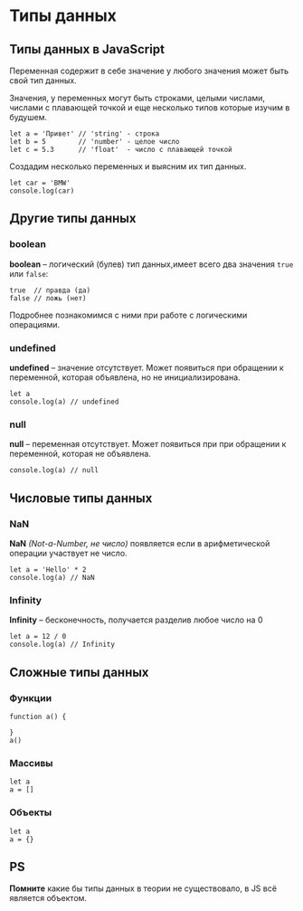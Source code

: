 # Типы данных
## Типы данных в JavaScript

Переменная содержит в себе значение у любого значения может быть свой тип данных.

Значения, у переменных могут быть строками, целыми числами, числами с плавающей точкой и еще несколько типов которые изучим в будушем.

    let a = 'Привет' // 'string' - строка
    let b = 5        // 'number' - целое число
    let c = 5.3      // 'float'  - число с плавающей точкой

Создадим несколько переменных и выясним их тип данных.

    let car = 'BMW'
    console.log(car)

## Другие типы данных

### boolean

**boolean** &ndash; логический (булев) тип данных,имеет всего два значения `true` или `false`:

    true  // правда (да)
    false // ложь (нет)

Подробнее познакомимся с ними при работе с логическими операциями.

### undefined
**undefined** &ndash; значение отсутствует. Может появиться при обращении к переменной, которая объявлена, но не инициализирована.

    let a
    console.log(a) // undefined

### null
**null** &ndash; переменная отсутствует. Может появиться при при обращении к переменной, которая не объявлена.

    console.log(a) // null

## Числовые типы данных
### NaN
**NaN** *(Not-a-Number, не число)* появляется если в арифметической операции участвует не число.

    let a = 'Hello' * 2
    console.log(a) // NaN

### Infinity
**Infinity** &ndash; бесконечность, получается разделив любое число на 0

    let a = 12 / 0
    console.log(a) // Infinity

## Сложные типы данных
### Функции

    function a() {

    }
    a()

### Массивы

    let a
    a = []

### Объекты

    let a
    a = {}

## PS
**Помните** какие бы типы данных в теории не существовало, в JS всё является объектом.